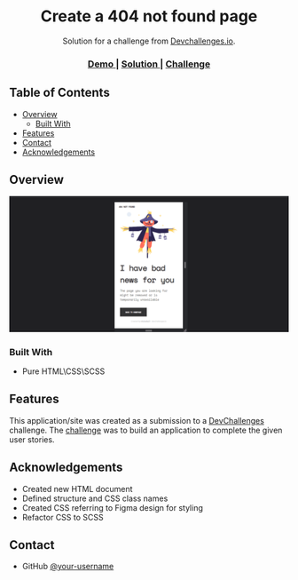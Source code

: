 <!-- Please update value in the {}  -->

<h1 align="center">Create a 404 not found page</h1>

<div align="center">
   Solution for a challenge from  <a href="http://devchallenges.io" target="_blank">Devchallenges.io</a>.
</div>

<div align="center">
  <h3>
    <a href="https://404-not-found-mjt-dev-challenge.netlify.app/">
      Demo
    </a>
    <span> | </span>
    <a href="https://github.com/michellejt/404-not-found-page">
      Solution
    </a>
    <span> | </span>
    <a href="https://devchallenges.io/challenges/wBunSb7FPrIepJZAg0sY">
      Challenge
    </a>
  </h3>
</div>

<!-- TABLE OF CONTENTS -->

## Table of Contents

- [Overview](#overview)
  - [Built With](#built-with)
- [Features](#features)
- [Contact](#contact)
- [Acknowledgements](#acknowledgements)

<!-- OVERVIEW -->

## Overview

![screenshot](https://raw.githubusercontent.com/michellejt/404-not-found-page/main/assets/images/screencap.gif)

### Built With

<!-- This section should list any major frameworks that you built your project using. Here are a few examples.-->

- Pure HTML\CSS\SCSS

## Features

<!-- List the features of your application or follow the template. Don't share the figma file here :) -->

This application/site was created as a submission to a [DevChallenges](https://devchallenges.io/challenges) challenge. The [challenge](https://devchallenges.io/challenges/wBunSb7FPrIepJZAg0sY) was to build an application to complete the given user stories.

## Acknowledgements

<!-- This section should list any articles or add-ons/plugins that helps you to complete the project. This is optional but it will help you in the future. For exmpale -->

- Created new HTML document
- Defined structure and CSS class names
- Created CSS referring to Figma design for styling
- Refactor CSS to SCSS

## Contact

- GitHub [@your-username](https://github.com/michellejt)
